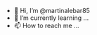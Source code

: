 - 👋 Hi, I’m @martinalebar85
- 🌱 I’m currently learning ...
- 📫 How to reach me ...

<!---
martinalebar85/martinalebar85 is a ✨ special ✨ repository because its `README.md` (this file) appears on your GitHub profile.
You can click the Preview link to take a look at your changes.
--->
